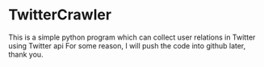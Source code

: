 # TwitterCrawler
This is a simple python program which can collect user relations in Twitter using Twitter api
For some reason, I will push the code into github later, thank you.
